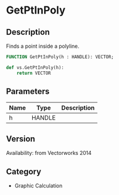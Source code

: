 # GetPtInPoly

## Description
Finds a point inside a polyline.

```pascal
FUNCTION GetPtInPoly(h : HANDLE): VECTOR;
```

```python
def vs.GetPtInPoly(h):
    return VECTOR
```

## Parameters
|Name|Type|Description|
|---|---|---|
|h|HANDLE|   |

## Version
Availability: from Vectorworks 2014

## Category
* Graphic Calculation

